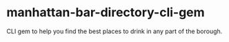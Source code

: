 # manhattan-bar-directory-cli-gem
CLI gem to help you find the best places to drink in any part of the borough.
